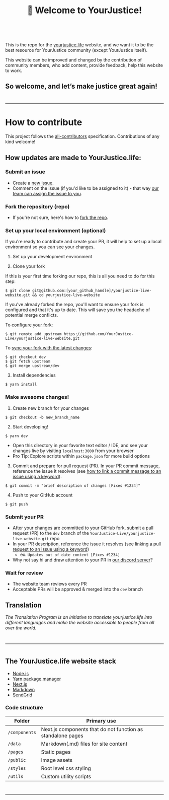 <h1 align="center" style="margin-top: 1em; margin-bottom: 3em;">
   <p>👋 Welcome to YourJustice!</p>
</h1>

This is the repo for the [yourjustice.life](https://www.yourjustice.life/) website, and we want it to be the best resource for YourJustice community (except YourJustice itself).

This website can be improved and changed by the contribution of community members, who add content, provide feedback, help this website to work.

## So welcome, and let’s make justice great again!

<hr style="margin-top: 3em; margin-bottom: 3em;">

# How to contribute

This project follows the [all-contributors](https://allcontributors.org/docs/en/overview) specification. Contributions of any kind welcome!

## How updates are made to YourJustice.life:

### Submit an issue

- Create a [new issue](https://github.com/YourJustice-Live/yourjustice-live-website/issues/new).
- Comment on the issue (if you'd like to be assigned to it) - that way [our team can assign the issue to you](https://github.blog/2019-06-25-assign-issues-to-issue-commenters/).

### Fork the repository (repo)

- If you're not sure, here's how to [fork the repo](https://help.github.com/en/articles/fork-a-repo).

### Set up your local environment (optional)

If you're ready to contribute and create your PR, it will help to set up a local environment so you can see your changes.

1. Set up your development environment

2. Clone your fork

If this is your first time forking our repo, this is all you need to do for this step:

```
$ git clone git@github.com:[your_github_handle]/yourjustice-live-website.git && cd yourjustice-live-website
```

If you've already forked the repo, you'll want to ensure your fork is configured and that it's up to date. This will save you the headache of potential merge conflicts.

To [configure your fork](https://docs.github.com/en/github/collaborating-with-issues-and-pull-requests/configuring-a-remote-for-a-fork):

```
$ git remote add upstream https://github.com/YourJustice-Live/yourjustice-live-website.git
```

To [sync your fork with the latest changes](https://docs.github.com/en/github/collaborating-with-issues-and-pull-requests/syncing-a-fork):

```
$ git checkout dev
$ git fetch upstream
$ git merge upstream/dev
```

3. Install dependencies

```
$ yarn install
```

### Make awesome changes!

1. Create new branch for your changes

```
$ git checkout -b new_branch_name
```

2. Start developing!

```
$ yarn dev
```

- Open this directory in your favorite text editor / IDE, and see your changes live by visiting `localhost:3000` from your browser
- Pro Tip: Explore scripts within `package.json` for more build options

3. Commit and prepare for pull request (PR). In your PR commit message, reference the issue it resolves (see [how to link a commit message to an issue using a keyword](https://docs.github.com/en/free-pro-team@latest/github/managing-your-work-on-github/linking-a-pull-request-to-an-issue#linking-a-pull-request-to-an-issue-using-a-keyword)).

```
$ git commit -m "brief description of changes [Fixes #1234]"
```

4. Push to your GitHub account

```
$ git push
```

### Submit your PR

- After your changes are committed to your GitHub fork, submit a pull request (PR) to the `dev` branch of the `YourJustice-Live/yourjustice-live-website.git` repo
- In your PR description, reference the issue it resolves (see [linking a pull request to an issue using a keyword](https://docs.github.com/en/free-pro-team@latest/github/managing-your-work-on-github/linking-a-pull-request-to-an-issue#linking-a-pull-request-to-an-issue-using-a-keyword))
  - ex. `Updates out of date content [Fixes #1234]`
- Why not say hi and draw attention to your PR in [our discord server](https://discord.gg/sqbuwGbU)?

### Wait for review

- The website team reviews every PR
- Acceptable PRs will be approved & merged into the `dev` branch

## Translation

_The Translation Program is an initiative to translate yourjustice.life into different languages and make the website accessible to people from all over the world._

<hr style="margin-top: 3em; margin-bottom: 3em;">

## The YourJustice.life website stack

- [Node.js](https://nodejs.org/)
- [Yarn package manager](https://yarnpkg.com/cli/install)
- [Next.js](https://nextjs.org/docs/getting-started)
- [Markdown](https://www.markdownguide.org/getting-started/)
- [SendGrid](https://sendgrid.com/)

### Code structure

| Folder                                   | Primary use                                                                                                                                                                                                         |
| ---------------------------------------- | ------------------------------------------------------------------------------------------------------------------------------------------------------------------------------------------------------------------- |
| `/components`                                  | Next.js components that do not function as standalone pages              |
| `/data`                            | Markdown(.md) files for site content                                                                                         
| `/pages`                        | Static pages         |
| `/public`                              | Image assets     |
| `/styles`                             | Root level css styling                              |
| `/utils`                              | Custom utility scripts                  |

<hr style="margin-top: 3em; margin-bottom: 3em;">
